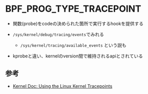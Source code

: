 #	BPF_PROG_TYPE_TRACEPOINT

* 関数(probe)をcodeの決められた箇所で実行するhookを提供する
* `/sys/kernel/debug/tracing/events`でみれる 
  * `/sys/kernel/tracing/available_events` という説も

* kprobeと違い、kernelのversion間で維持されるapiとされている

## 参考

* [Kernel Doc: Using the Linux Kernel Tracepoints](https://docs.kernel.org/trace/tracepoints.html)
